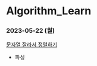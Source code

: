 # Algorithm_Learn
### 2023-05-22 (월)
[문자열 잘라서 정렬하기](https://school.programmers.co.kr/learn/courses/30/lessons/181866)
- 파싱
